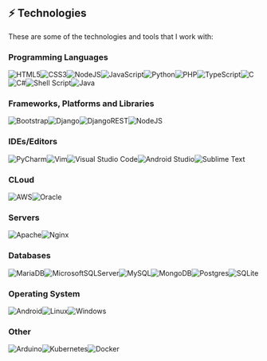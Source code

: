 ## ⚡  Technologies

These are some of the technologies and tools that I work with:

### Programming Languages
![HTML5](https://img.shields.io/badge/html5-%23E34F26.svg?style=flat-square&logo=html5&logoColor=white)![CSS3](https://img.shields.io/badge/css3-%231572B6.svg?style=flat-square&logo=css3&logoColor=white)![NodeJS](https://img.shields.io/badge/node.js-6DA55F?style=flat-square&logo=node.js&logoColor=white)![JavaScript](https://img.shields.io/badge/javascript-%23323330.svg?style=flat-square&logo=javascript&logoColor=%23F7DF1E)![Python](https://img.shields.io/badge/python-3670A0?style=flat-square&logo=python&logoColor=ffdd54)![PHP](https://img.shields.io/badge/php-%23777BB4.svg?style=flat-square&logo=php&logoColor=white)![TypeScript](https://img.shields.io/badge/typescript-%23007ACC.svg?style=flat-square&logo=typescript&logoColor=white)![C](https://img.shields.io/badge/c-%2300599C.svg?style=flat-square&logo=c&logoColor=white)![C#](https://img.shields.io/badge/c%23-%23239120.svg?style=flat-square&logo=c-sharp&logoColor=white)![Shell Script](https://img.shields.io/badge/shell_script-%23121011.svg?style=flat-square&logo=gnu-bash&logoColor=white)![Java](https://img.shields.io/badge/java-%23ED8B00.svg?style=flat-square&logo=java&logoColor=white)

### Frameworks, Platforms and Libraries
![Bootstrap](https://img.shields.io/badge/bootstrap-%23563D7C.svg?style=flat-square&logo=bootstrap&logoColor=white)![Django](https://img.shields.io/badge/django-%23092E20.svg?style=flat-square&logo=django&logoColor=white)![DjangoREST](https://img.shields.io/badge/DJANGO-REST-ff1709?style=flat-square&logo=django&logoColor=white&color=ff1709&labelColor=gray)![NodeJS](https://img.shields.io/badge/node.js-6DA55F?style=flat-square&logo=node.js&logoColor=white)

### IDEs/Editors
![PyCharm](https://img.shields.io/badge/pycharm-143?style=flat-square&logo=pycharm&logoColor=black&color=black&labelColor=green)![Vim](https://img.shields.io/badge/VIM-%2311AB00.svg?style=flat-square&logo=vim&logoColor=white)![Visual Studio Code](https://img.shields.io/badge/Visual%20Studio%20Code-0078d7.svg?style=flat-square&logo=visual-studio-code&logoColor=white)![Android Studio](https://img.shields.io/badge/Android%20Studio-3DDC84.svg?style=flat-square&logo=android-studio&logoColor=white)![Sublime Text](https://img.shields.io/badge/sublime_text-%23575757.svg?style=flat-square&logo=sublime-text&logoColor=important)
### CLoud
![AWS](https://img.shields.io/badge/AWS-%23FF9900.svg?style=flat-square&logo=amazon-aws&logoColor=white)![Oracle](https://img.shields.io/badge/Oracle-F80000?style=flat-square&logo=oracle&logoColor=white)
### Servers
![Apache](https://img.shields.io/badge/apache-%23D42029.svg?style=flat-square&logo=apache&logoColor=white)![Nginx](https://img.shields.io/badge/nginx-%23009639.svg?style=flat-square&logo=nginx&logoColor=white)
### Databases
![MariaDB](https://img.shields.io/badge/MariaDB-003545?style=flat-square&logo=mariadb&logoColor=white)![MicrosoftSQLServer](https://img.shields.io/badge/Microsoft%20SQL%20Sever-CC2927?style=flat-square&logo=microsoft%20sql%20server&logoColor=white)![MySQL](https://img.shields.io/badge/mysql-%2300f.svg?style=flat-square&logo=mysql&logoColor=white)![MongoDB](https://img.shields.io/badge/MongoDB-%234ea94b.svg?style=flat-square&logo=mongodb&logoColor=white)![Postgres](https://img.shields.io/badge/postgres-%23316192.svg?style=flat-square&logo=postgresql&logoColor=white)![SQLite](https://img.shields.io/badge/sqlite-%2307405e.svg?style=flat-square&logo=sqlite&logoColor=white)
### Operating System
![Android](https://img.shields.io/badge/Android-3DDC84?style=flat-square&logo=android&logoColor=white)![Linux](https://img.shields.io/badge/Linux-FCC624?style=flat-square&logo=linux&logoColor=black)![Windows](https://img.shields.io/badge/Windows-0078D6?style=flat-square&logo=windows&logoColor=white)
### Other
![Arduino](https://img.shields.io/badge/-Arduino-00979D?style=flat-square&logo=Arduino&logoColor=white&)![Kubernetes](https://img.shields.io/badge/kubernetes-%23326ce5.svg?style=flat-square&logo=kubernetes&logoColor=white)![Docker](https://img.shields.io/badge/docker-%230db7ed.svg?style=flat-square&logo=docker&logoColor=white)
